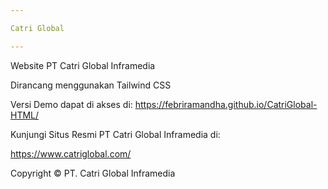 ```yaml
---

Catri Global

---
```


Website PT Catri Global Inframedia

Dirancang menggunakan Tailwind CSS

Versi Demo dapat di akses di:
https://febriramandha.github.io/CatriGlobal-HTML/

Kunjungi Situs Resmi PT Catri Global Inframedia di:

https://www.catriglobal.com/

Copyright © PT. Catri Global Inframedia
